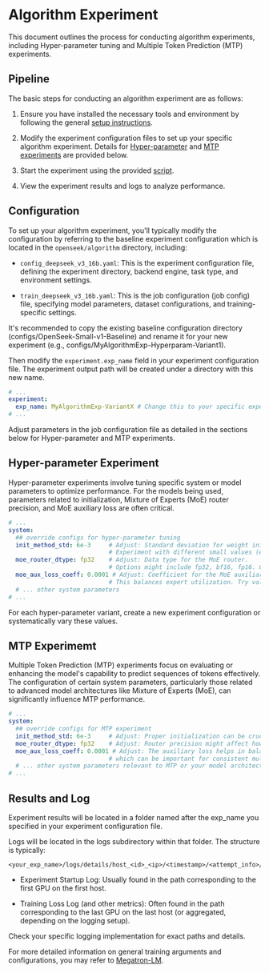# Algorithm Experiment

This document outlines the process for conducting algorithm experiments, including Hyper-parameter tuning and Multiple Token Prediction (MTP) experiments.

## Pipeline

The basic steps for conducting an algorithm experiment are as follows:

1. Ensure you have installed the necessary tools and environment by following the general [setup instructions](../README.md#-getting-started).

2. Modify the experiment configuration files to set up your specific algorithm experiment. Details for [Hyper-parameter](#hyper-parameter-experiment) and [MTP experiments](#mtp-experimemt) are provided below.

3. Start the experiment using the provided [script](openseek/algorithm/run_exp.sh).

4. View the experiment results and logs to analyze performance.

## Configuration

To set up your algorithm experiment, you'll typically modify the configuration by referring to the baseline experiment configuration which is located in the `openseek/algorithm` directory, including:

- `config_deepseek_v3_16b.yaml`: This is the experiment configuration file, defining the experiment directory, backend engine, task type, and environment settings.

- `train_deepseek_v3_16b.yaml`: This is the job configuration (job config) file, specifying model parameters, dataset configurations, and training-specific settings.

It's recommended to copy the existing baseline configuration directory (configs/OpenSeek-Small-v1-Baseline) and rename it for your new experiment (e.g., configs/MyAlgorithmExp-Hyperparam-Variant1).

Then modify the `experiment.exp_name` field in your experiment configuration file. The experiment output path will be created under a directory with this new name.

```yaml
# ...
experiment:
  exp_name: MyAlgorithmExp-VariantX # Change this to your specific experiment name
# ...
```

Adjust parameters in the job configuration file as detailed in the sections below for Hyper-parameter and MTP experiments.

## Hyper-parameter Experiment

Hyper-parameter experiments involve tuning specific system or model parameters to optimize performance. For the models being used, parameters related to initialization, Mixture of Experts (MoE) router precision, and MoE auxiliary loss are often critical.

```yaml
# ...
system:
  ## override configs for hyper-parameter tuning
  init_method_std: 6e-3     # Adjust: Standard deviation for weight initialization.
                            # Experiment with different small values (e.g., 5e-3, 7e-3).
  moe_router_dtype: fp32    # Adjust: Data type for the MoE router.
                            # Options might include fp32, bf16, fp16. Consider computational cost vs. precision.
  moe_aux_loss_coeff: 0.0001 # Adjust: Coefficient for the MoE auxiliary loss.
                            # This balances expert utilization. Try values like 0.001, 0.00005, etc.
  # ... other system parameters
# ...
```

For each hyper-parameter variant, create a new experiment configuration or systematically vary these values.

## MTP Experimemt

Multiple Token Prediction (MTP) experiments focus on evaluating or enhancing the model's capability to predict sequences of tokens effectively. The configuration of certain system parameters, particularly those related to advanced model architectures like Mixture of Experts (MoE), can significantly influence MTP performance.

```yaml
# ...
system:
  ## override configs for MTP experiment
  init_method_std: 6e-3     # Adjust: Proper initialization can be crucial for stable MTP.
  moe_router_dtype: fp32    # Adjust: Router precision might affect how experts are selected for generating token sequences.
  moe_aux_loss_coeff: 0.0001 # Adjust: The auxiliary loss helps in balancing expert load,
                            # which can be important for consistent multi-token predictions.
  # ... other system parameters relevant to MTP or your model architecture
# ...
```

## Results and Log

Experiment results will be located in a folder named after the exp_name you specified in your experiment configuration file.

Logs will be located in the logs subdirectory within that folder. The structure is typically:

```
<your_exp_name>/logs/details/host_<id>_<ip>/<timestamp>/<attempt_info>/<gpu_id>
```

- Experiment Startup Log: Usually found in the path corresponding to the first GPU on the first host.

- Training Loss Log (and other metrics): Often found in the path corresponding to the last GPU on the last host (or aggregated, depending on the logging setup).

Check your specific logging implementation for exact paths and details.

For more detailed information on general training arguments and configurations, you may refer to [Megatron-LM](https://github.com/NVIDIA/Megatron-LM/blob/main/megatron/training/arguments.py).